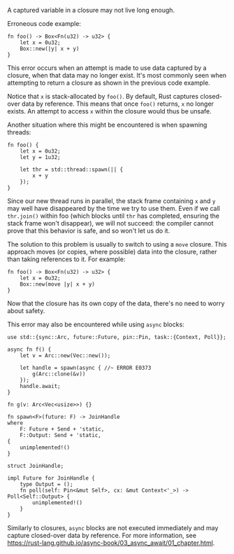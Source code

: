 A captured variable in a closure may not live long enough.

Erroneous code example:

```compile_fail,E0373
fn foo() -> Box<Fn(u32) -> u32> {
    let x = 0u32;
    Box::new(|y| x + y)
}
```

This error occurs when an attempt is made to use data captured by a closure,
when that data may no longer exist. It's most commonly seen when attempting to
return a closure as shown in the previous code example.

Notice that `x` is stack-allocated by `foo()`. By default, Rust captures
closed-over data by reference. This means that once `foo()` returns, `x` no
longer exists. An attempt to access `x` within the closure would thus be
unsafe.

Another situation where this might be encountered is when spawning threads:

```compile_fail,E0373
fn foo() {
    let x = 0u32;
    let y = 1u32;

    let thr = std::thread::spawn(|| {
        x + y
    });
}
```

Since our new thread runs in parallel, the stack frame containing `x` and `y`
may well have disappeared by the time we try to use them. Even if we call
`thr.join()` within foo (which blocks until `thr` has completed, ensuring the
stack frame won't disappear), we will not succeed: the compiler cannot prove
that this behavior is safe, and so won't let us do it.

The solution to this problem is usually to switch to using a `move` closure.
This approach moves (or copies, where possible) data into the closure, rather
than taking references to it. For example:

```
fn foo() -> Box<Fn(u32) -> u32> {
    let x = 0u32;
    Box::new(move |y| x + y)
}
```

Now that the closure has its own copy of the data, there's no need to worry
about safety.

This error may also be encountered while using `async` blocks:

```compile_fail,E0373,edition2018
use std::{sync::Arc, future::Future, pin::Pin, task::{Context, Poll}};

async fn f() {
    let v = Arc::new(Vec::new());

    let handle = spawn(async { //~ ERROR E0373
        g(Arc::clone(&v))
    });
    handle.await;
}

fn g(v: Arc<Vec<usize>>) {}

fn spawn<F>(future: F) -> JoinHandle
where
    F: Future + Send + 'static,
    F::Output: Send + 'static,
{
    unimplemented!()
}

struct JoinHandle;

impl Future for JoinHandle {
    type Output = ();
    fn poll(self: Pin<&mut Self>, cx: &mut Context<'_>) -> Poll<Self::Output> {
        unimplemented!()
    }
}
```

Similarly to closures, `async` blocks are not executed immediately and may
capture closed-over data by reference. For more information, see
https://rust-lang.github.io/async-book/03_async_await/01_chapter.html.
